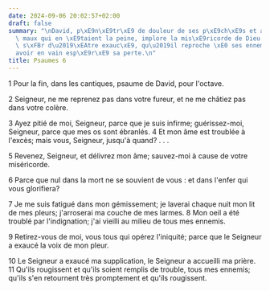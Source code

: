 ```yaml
---
date: 2024-09-06 20:02:57+02:00
draft: false
summary: "\nDavid, p\xE9n\xE9tr\xE9 de douleur de ses p\xE9ch\xE9s et accabl\xE9 des\
  \ maux qui en \xE9taient la peine, implore la mis\xE9ricorde de Dieu. Il est si\
  \ s\xFBr d\u2019\xEAtre exauc\xE9, qu\u2019il reproche \xE0 ses ennemis d\u2019\
  avoir en vain esp\xE9r\xE9 sa perte.\n"
title: Psaumes 6
---
```





1 Pour la fin, dans les cantiques, psaume de David, pour l'octave.

2 Seigneur, ne me reprenez pas dans votre fureur, et ne me châtiez pas dans votre colère.

3 Ayez pitié de moi, Seigneur, parce que je suis infirme; guérissez-moi, Seigneur, parce que mes os sont ébranlés. 4 Et mon âme est troublée à l'excès; mais vous, Seigneur, jusqu'à quand? . . .

5 Revenez, Seigneur, et délivrez mon âme; sauvez-moi à cause de votre miséricorde.

6 Parce que nul dans la mort ne se souvient de vous : et dans l'enfer qui vous glorifiera?

7 Je me suis fatigué dans mon gémissement; je laverai chaque nuit mon lit de mes pleurs; j'arroserai ma couche de mes larmes. 8 Mon oeil a été troublé par l'indignation; j'ai vieilli au milieu de tous mes ennemis.

9 Retirez-vous de moi, vous tous qui opérez l'iniquité; parce que le Seigneur a exaucé la voix de mon pleur.

10 Le Seigneur a exaucé ma supplication, le Seigneur a accueilli ma prière. 11 Qu'ils rougissent et qu'ils soient remplis de trouble, tous mes ennemis; qu'ils s'en retournent très promptement et qu'ils rougissent.

